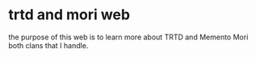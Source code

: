# trtd and mori web
 the purpose of this web is to learn more about TRTD and Memento Mori both clans that I handle.

